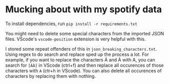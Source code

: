 # Mucking about with my spotify data

To install dependencies, run `pip install -r requirements.txt`

You might need to delete some special characters from the imported JSON files. VScode's `vscode-position` extension is very helpful with this.

I stored some repeat offenders of this in `json_breaking_characters.txt`. Using regex to do search and replace sped up the process a lot. For example, if you want to replace the characters Á and À with A, you can search for `[ÁÀ]` in VScode (ctrl+f) and then replace all occurences of those characters with `A` (ctr+h in VScode). You can also delete all occurences of characters by replacing them with nothing.
